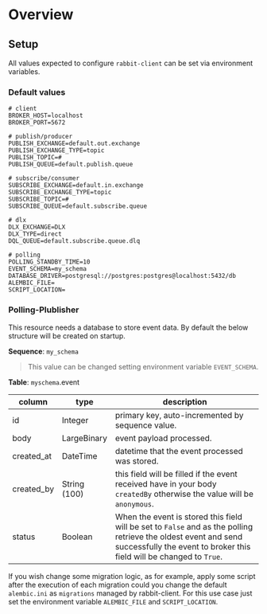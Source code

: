 # Overview

## Setup

All values expected to configure `rabbit-client` can be set via environment variables.

### Default values

```.env
# client
BROKER_HOST=localhost
BROKER_PORT=5672

# publish/producer
PUBLISH_EXCHANGE=default.out.exchange
PUBLISH_EXCHANGE_TYPE=topic
PUBLISH_TOPIC=#
PUBLISH_QUEUE=default.publish.queue

# subscribe/consumer
SUBSCRIBE_EXCHANGE=default.in.exchange
SUBSCRIBE_EXCHANGE_TYPE=topic
SUBSCRIBE_TOPIC=#
SUBSCRIBE_QUEUE=default.subscribe.queue

# dlx
DLX_EXCHANGE=DLX
DLX_TYPE=direct
DQL_QUEUE=default.subscribe.queue.dlq

# polling
POLLING_STANDBY_TIME=10
EVENT_SCHEMA=my_schema
DATABASE_DRIVER=postgresql://postgres:postgres@localhost:5432/db
ALEMBIC_FILE=
SCRIPT_LOCATION=
```

### Polling-Plublisher

This resource needs a database to store event data. By default the below structure will be created on startup.

**Sequence**: `my_schema`
> This value can be changed setting environment variable `EVENT_SCHEMA`.

**Table**: `myschema`.event

column | type | description
------ | ---- | -----------
id | Integer | primary key, auto-incremented by sequence value.
body | LargeBinary | event payload processed.
created_at | DateTime | datetime that the event processed was stored.
created_by | String (100) | this field will be filled if the event received have in your body `createdBy` otherwise the value will be `anonymous`.
status | Boolean | When the event is stored this field will be set to `False` and as the polling retrieve the oldest event and send successfully the event to broker this field will be changed to `True`. 

If you wish change some migration logic, as for example, apply some script after the execution of each migration could you change the default `alembic.ini` as `migrations` managed by rabbit-client. For this use case just set the environment variable `ALEMBIC_FILE` and `SCRIPT_LOCATION`.
